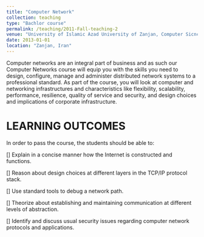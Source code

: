 ```yaml
---
title: "Computer Network"
collection: teaching
type: "Bachlor course"
permalink: /teaching/2011-Fall-teaching-2
venue: "University of Islamic Azad University of Zanjan, Computer Sicnce Department"
date: 2013-01-01
location: "Zanjan, Iran"
---
```


Computer networks are an integral part of business and as such our Computer Networks course will equip you with the skills you need to design, configure, manage and administer distributed network systems to a professional standard. As part of the course, you will look at computer and networking infrastructures and characteristics like flexibility, scalability, performance, resilience, quality of service and security, and design choices and implications of corporate infrastructure.

LEARNING OUTCOMES
======
In order to pass the course, the students should be able to:


[] Explain in a concise manner how the Internet is constructed and functions.

[] Reason about design choices at different layers in the TCP/IP protocol stack.

[] Use standard tools to debug a network path.

[] Theorize about establishing and maintaining communication at different levels of abstraction.

[] Identify and discuss usual security issues regarding computer network protocols and applications.